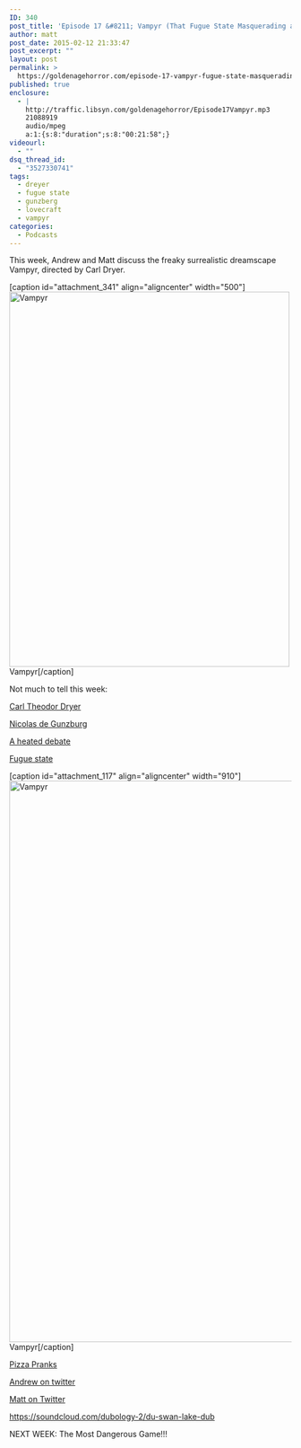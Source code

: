 ```yaml
---
ID: 340
post_title: 'Episode 17 &#8211; Vampyr (That Fugue State Masquerading as a Movie)'
author: matt
post_date: 2015-02-12 21:33:47
post_excerpt: ""
layout: post
permalink: >
  https://goldenagehorror.com/episode-17-vampyr-fugue-state-masquerading-movie/
published: true
enclosure:
  - |
    http://traffic.libsyn.com/goldenagehorror/Episode17Vampyr.mp3
    21088919
    audio/mpeg
    a:1:{s:8:"duration";s:8:"00:21:58";}
videourl:
  - ""
dsq_thread_id:
  - "3527330741"
tags:
  - dreyer
  - fugue state
  - gunzberg
  - lovecraft
  - vampyr
categories:
  - Podcasts
---
```

This week, Andrew and Matt discuss the freaky surrealistic dreamscape Vampyr, directed by Carl Dryer.

[caption id="attachment_341" align="aligncenter" width="500"]<img class="size-full wp-image-341" src="http://goldenagehorror.com/wp-content/uploads/2015/02/Vampyr.jpg" alt="Vampyr" width="500" height="668" /> Vampyr[/caption]

<!--more-->

Not much to tell this week:

<a href="http://www.criterion.com/explore/131-carl-th-dreyer">Carl Theodor Dryer</a>

<a href="http://en.wikipedia.org/wiki/Nicolas_de_Gunzburg">Nicolas de Gunzburg</a>

<a href="http://sasha.sanguinarius.org/spelling.htm">A heated debate</a>

<a href="http://sasha.sanguinarius.org/spelling.htm">Fugue state</a>

[caption id="attachment_117" align="aligncenter" width="910"]<a href="http://goldenagehorror.com/wp-content/uploads/2014/10/final_draft_html_3da1efaa.jpg"><img class="size-full wp-image-117" src="http://goldenagehorror.com/wp-content/uploads/2014/10/final_draft_html_3da1efaa.jpg" alt="Vampyr" width="910" height="1000" /></a> Vampyr[/caption]

<a href="http://pizzapranks.com/">Pizza Pranks</a>

<a href="https://twitter.com/@pizzapranks">Andrew on twitter</a>

<a href="https://twitter.com/thewatermethod">Matt on Twitter</a>

https://soundcloud.com/dubology-2/du-swan-lake-dub

NEXT WEEK: The Most Dangerous Game!!!